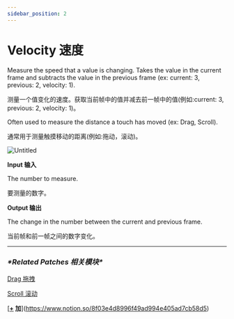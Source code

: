 ```yaml
---
sidebar_position: 2
---
```


# Velocity 速度

Measure the speed that a value is changing. Takes the value in the current frame and subtracts the value in the previous frame (ex: current: 3, previous: 2, velocity: 1).

测量一个值变化的速度。获取当前帧中的值并减去前一帧中的值(例如:current: 3, previous: 2, velocity: 1)。

Often used to measure the distance a touch has moved (ex: Drag, Scroll).

通常用于测量触摸移动的距离(例如:拖动，滚动)。

![Untitled](https://s3.us-west-2.amazonaws.com/secure.notion-static.com/6e5ae9f8-00d0-48d5-9431-1c43d35d12c8/Untitled.png?X-Amz-Algorithm=AWS4-HMAC-SHA256&X-Amz-Content-Sha256=UNSIGNED-PAYLOAD&X-Amz-Credential=AKIAT73L2G45EIPT3X45%2F20220602%2Fus-west-2%2Fs3%2Faws4_request&X-Amz-Date=20220602T182624Z&X-Amz-Expires=86400&X-Amz-Signature=e81a677787179b83bd55e099b491daf3cc5aabaa6f885fe7825ff2b085e1214a&X-Amz-SignedHeaders=host&response-content-disposition=filename%20%3D%22Untitled.png%22&x-id=GetObject)

**Input 输入**

The number to measure.

要测量的数字。

**Output 输出**

The change in the number between the current and previous frame.

当前帧和前一帧之间的数字变化。

------

### ***\*Related Patches 相关模块\****

[Drag 拖拽](https://www.notion.so/Drag-3a3c7a4a7cc140e0b845728f2cb2b68f)

[Scroll 滚动](https://www.notion.so/Scroll-2f1508bfbec742279786513c26602209)

[**[+](https://origami.design/documentation/patches/builtin.math.add.html) 加**](https://www.notion.so/8f03e4d8996f49ad994e405ad7cb58d5)
